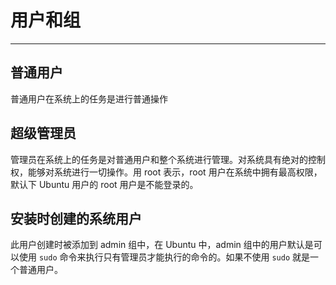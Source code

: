# 用户和组

---

## 普通用户

普通用户在系统上的任务是进行普通操作

## 超级管理员

管理员在系统上的任务是对普通用户和整个系统进行管理。对系统具有绝对的控制权，能够对系统进行一切操作。用 root 表示，root 用户在系统中拥有最高权限，默认下 Ubuntu 用户的 root 用户是不能登录的。

## 安装时创建的系统用户

此用户创建时被添加到 admin 组中，在 Ubuntu 中，admin 组中的用户默认是可以使用 `sudo` 命令来执行只有管理员才能执行的命令的。如果不使用 `sudo` 就是一个普通用户。
